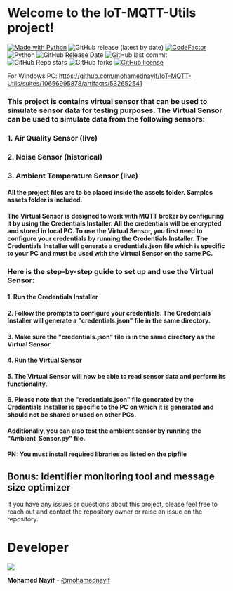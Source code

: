 # Welcome to the IoT-MQTT-Utils project!

[![Made with Python](https://img.shields.io/badge/made%20with-Python-blue.svg)](https://www.python.org)
![GitHub release (latest by date)](https://img.shields.io/github/v/release/mohamednayif/IoT-MQTT-Utils)
[![CodeFactor](https://www.codefactor.io/repository/github/mohamednayif/IoT-MQTT-Utils/badge)](https://www.codefactor.io/repository/github/mohamednayif/IoT-MQTT-Utils)
![Python](https://img.shields.io/badge/python-v3.11%2B-blue)
![GitHub Release Date](https://img.shields.io/github/release-date/mohamednayif/IoT-MQTT-Utils?logo=github)
![GitHub last commit](https://img.shields.io/github/last-commit/mohamednayif/IoT-MQTT-Utils?logo=github)
![GitHub Repo stars](https://img.shields.io/github/stars/mohamednayif/IoT-MQTT-Utils?style=social)
![GitHub forks](https://img.shields.io/github/forks/mohamednayif/IoT-MQTT-Utils?style=social)
[![GitHub license](https://img.shields.io/github/license/mohamednayif/IoT-MQTT-Utils.svg)](https://github.com/mohamdnayif/IoT-MQTT-Utils/blob/main/LICENSE)

For Windows PC: https://github.com/mohamednayif/IoT-MQTT-Utils/suites/10656995878/artifacts/532652541

### This project is contains virtual sensor that can be used to simulate sensor data for testing purposes. The Virtual Sensor can be used to simulate data from the following sensors:
### 1. Air Quality Sensor (live)
### 2. Noise Sensor (historical)
### 3. Ambient Temperature Sensor (live)

#### All the project files are to be placed inside the assets folder. Samples assets folder is included.

#### The Virtual Sensor is designed to work with MQTT broker by configuring it by using the Credentials Installer. All the credentials will be encrypted and stored in local PC. To use the Virtual Sensor, you first need to configure your credentials by running the Credentials Installer. The Credentials Installer will generate a credentials.json file which is specific to your PC and must be used with the Virtual Sensor on the same PC.

### Here is the step-by-step guide to set up and use the Virtual Sensor:

#### 1. Run the Credentials Installer
#### 2. Follow the prompts to configure your credentials. The Credentials Installer will generate a "credentials.json" file in the same directory.
#### 3. Make sure the "credentials.json" file is in the same directory as the Virtual Sensor.
#### 4. Run the Virtual Sensor
#### 5. The Virtual Sensor will now be able to read sensor data and perform its functionality.
#### 6. Please note that the "credentials.json" file generated by the Credentials Installer is specific to the PC on which it is generated and should not be shared or used on other PCs.

#### Additionally, you can also test the ambient sensor by running the "Ambient_Sensor.py" file.

#### PN: You must install required libraries as listed on the pipfile

## Bonus: Identifier monitoring tool and message size optimizer

If you have any issues or questions about this project, please feel free to reach out and contact the repository owner or raise an issue on the repository.

# Developer

<a href="https://github.com/mohamednayif/">
  <img src="https://contrib.rocks/image?repo=mohamednayif/IoT-MQTT-Utils" />
</a>


**Mohamed Nayif** - [@mohamednayif](https://github.com/mohamednayif/)